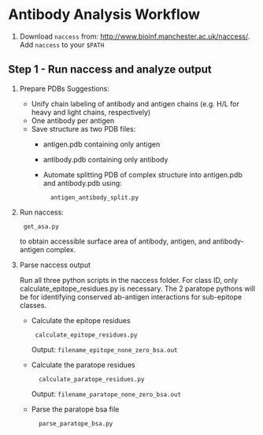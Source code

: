 Antibody Analysis Workflow
===================================

1. Download ```naccess``` from: http://www.bioinf.manchester.ac.uk/naccess/. Add ```naccess``` to your ```$PATH```



## Step 1 - Run naccess and analyze output
1. Prepare PDBs
	Suggestions:
	* Unify chain labeling of antibody and antigen chains (e.g. H/L for heavy and light chains, respectively)
	* One antibody per antigen
	* Save structure as two PDB files:
		* antigen.pdb containing only antigen
		* antibody.pdb containing only antibody

		* Automate splitting PDB of complex structure into antigen.pdb and antibody.pdb using:

				antigen_antibody_split.py

2. Run naccess:

		get_asa.py

	to obtain accessible surface area of antibody, antigen, and antibody-antigen complex.

3. Parse naccess output

	Run all three python scripts in the naccess folder. For class ID, only calculate_epitope_residues.py is necessary. The 2 paratope pythons will be for identifying conserved ab-antigen interactions for sub-epitope classes.

	*  Calculate the epitope residues
		
			calculate_epitope_residues.py
	
		Output: `filename_epitope_none_zero_bsa.out`

	* Calculate the paratope residues
	
			calculate_paratope_residues.py
	
		Output: `filename_paratope_none_zero_bsa.out`
	* Parse the paratope bsa file
	
			parse_paratope_bsa.py
      
